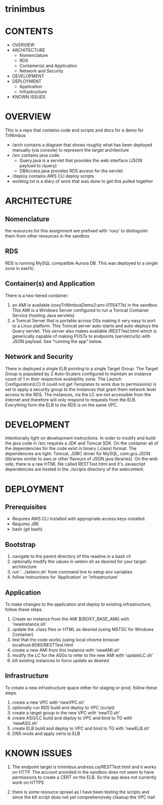 # trinimbus

CONTENTS
==========
- OVERVIEW
- ARCHITECTURE
    - Nomenclature
    - RDS
    - Container(s) and Application
    - Network and Security
- DEVELOPMENT
- DEPLOYMENT
    - Application
    - Infrastructure
- KNOWN ISSUES

OVERVIEW
===========
This is a repo that contains code and scripts and docs for a demo for TriNimbus

- /arch contains a diagram that shows roughly what has been deployed manually (via console) to represent the target architecture
- /src contains java code:
    - Query.java is a servlet that provides the web interface (JSON payload to /query)
    - DBAccess.java provides RDS access for the servlet.
- /deploy contains AWS CLI deploy scripts
- worklog.txt is a diary of work that was done to get this pulled together


ARCHITECTURE
=============
Nomenclature
-------------
the resources for this assignment are prefixed with 'roxy' to distinguish them from other resources in the sandbox

RDS
----
RDS is running MySQL compatible Aurora DB.  This was deployed to a single zone in east1c.

Container(s) and Application
------------------
There is a two-tiered container:
1) an AMI is available (roxyTriNimbusDemo2:ami-0115477e) in the sandbox.  This AMI is a Windows Server configured to run a Tomcat Container Service (hosting Java servlets)
2) a Tomcat Server that is portable across OSs making it very easy to port to a Linux platform.  This Tomcat server auto-starts and auto-deploys the Query servlet.  This server also makes available /RESTTest.html which is generically capable of making POSTs to endpoints (servlet/urls) with JSON payload. See "running the app" below.

Network and Security
-----------------------
There is deployed a single ELB pointing to a single Target Group.  The Target Group is populated by 2 Auto-Scalers configured to maintain an instance count of 1 in their respective availability zone. The Launch Configuration(LC) (I could not get Templates to work due to permissions) is set to apply a security group to the instances that grant them network level access to the RDS.  The instances, via the LC are not accessible from the internet and therefore will only respond to requests from the ELB.  Everything form the ELB to the RDS is on the same VPC.

DEVELOPMENT
===========
Intentionally light on development instructions.  In order to modify and build the java code in /src requires a JDK and Tomcat SDK.  On the container all of the dependencies for the code exist in binary (.class) format.  The dependencies are light: Tomcat, JDBC driver for MySQL, com.gcs.JSON (libraries similar to aws or other flavours of JSON java libraries).  On the web side, there is a raw HTML file called RESTTest.html and it's Javascript dependencies are hosted in the ./scripts directory of the webcontent.

DEPLOYMENT
===============================
Prerequisites
----------------
- Requires AWS CLI installed with appropriate access keys installed.
- Requires JRE
- bash (git bash)

Bootstrap
----------
1) navigate to the parent directory of this readme in a bash cli
2) optionally modify the values in setenv.sh as desired for your target architecture
3) run '. ./setenv.sh' from command line to setup env variables
4) follow instructions for 'Application' or 'Infrastructure'

Application
------------
To make changes to the application and deploy to existing infrastructure, follow these steps.

1) Create an instance from the AMI ${ROXY_BASE_AMI} with 'newInstance.sh'
2) update the .class files or HTML as desired (using MSTSC for Windows Container)
3) test that the code works (using local chrome browser localhost:8080/RESTTest.html
4) create a new AMI from this instance with 'newAMI.sh'
5) modify the LC for the ASGs to refer to the new AMI with 'updateLC.sh'
6) kill existing instances to force update as desired

Infrastructure
--------------
To create a new infrastructure space either for staging or prod, follow these steps.

1) create a new VPC with 'newVPC.sh'
2) optionally run RDS build and deploy to VPC (script)
3) create a target group in the new VPC with 'newTG.sh'
4) create ASG/LC build and deploy to VPC and bind to TG with 'newASG.sh'
5) create ELB build and deploy to VPC and bind to TG with 'newELB.sh'
6) DNS mods and apply certs to ELB


KNOWN ISSUES
=============
1) The endpoint target is trinimbus.andress.ca/RESTTest.html and it works on HTTP.
The account provided in the sandbox does not seem to have permissions to create a CERT on the ELB.
So the app does not currently work on HTTPS

2) there is some resource sprawl as I have been testing the scripts and since the kill script does not yet comprehensively cleanup the VPC trail